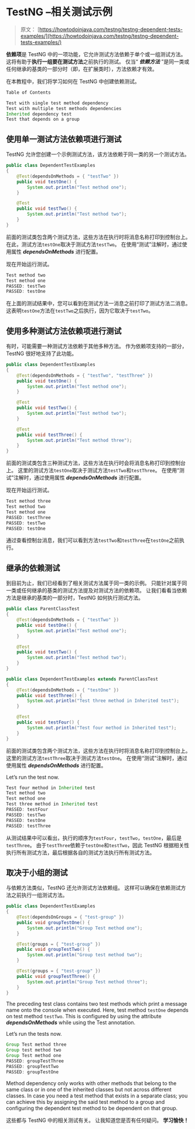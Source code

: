 # TestNG –相关测试示例

> 原文： [https://howtodoinjava.com/testng/testng-dependent-tests-examples/](https://howtodoinjava.com/testng/testng-dependent-tests-examples/)

**依赖项**是 TestNG 中的一项功能，它允许测试方法依赖于单个或一组测试方法。 这将有助于**执行一组要在测试方法**之前执行的测试。 仅当“ ***依赖方法*** ”是同一类或任何继承的基类的一部分时（即，在扩展类时），方法依赖才有效。

在本教程中，我们将学习如何在 TestNG 中创建依赖测试。

```java
Table of Contents

Test with single test method dependency
Test with multiple test methods dependencies
Inherited dependency test
Test that depends on a group

```

## 使用单一测试方法依赖项进行测试

TestNG 允许您创建一个示例测试方法，该方法依赖于同一类的另一个测试方法。

```java
public class DependentTestExamples 
{
	@Test(dependsOnMethods = { "testTwo" })
	public void testOne() {
		System.out.println("Test method one");
	}

	@Test
	public void testTwo() {
		System.out.println("Test method two");
	}
}

```

前面的测试类包含两个测试方法，这些方法在执行时将消息名称打印到控制台上。 在此，测试方法`testOne`取决于测试方法`testTwo`。 在使用“测试”注解时，通过使用属性 ***dependsOnMethods*** 进行配置。

现在开始运行测试。

```java
Test method two
Test method one
PASSED: testTwo
PASSED: testOne

```

在上面的测试结果中，您可以看到在测试方法一消息之前打印了测试方法二消息。 这表明`testOne`方法在`testTwo`之后执行，因为它取决于`testTwo`。

## 使用多种测试方法依赖项进行测试

有时，可能需要一种测试方法依赖于其他多种方法。 作为依赖项支持的一部分，TestNG 很好地支持了此功能。

```java
public class DependentTestExamples 
{
	@Test(dependsOnMethods = { "testTwo", "testThree" })
	public void testOne() {
		System.out.println("Test method one");
	}

	@Test
	public void testTwo() {
		System.out.println("Test method two");
	}

	@Test
	public void testThree() {
		System.out.println("Test method three");
	}
}

```

前面的测试类包含三种测试方法，这些方法在执行时会将消息名称打印到控制台上。 这里的测试方法`testOne`取决于测试方法`testTwo`和`testThree`。 在使用“测试”注解时，通过使用属性 ***dependsOnMethods*** 进行配置。

现在开始运行测试。

```java
Test method three
Test method two
Test method one
PASSED: testThree
PASSED: testTwo
PASSED: testOne

```

通过查看控制台消息，我们可以看到方法`testTwo`和`testThree`在`testOne`之前执行。

## 继承的依赖测试

到目前为止，我们已经看到了相关测试方法属于同一类的示例。 只能针对属于同一类或任何继承的基类的测试方法提及对测试方法的依赖项。 让我们看看当依赖方法是继承的基类的一部分时，TestNG 如何执行测试方法。

```java
public class ParentClassTest 
{
	@Test(dependsOnMethods = { "testTwo" })
	public void testOne() {
		System.out.println("Test method one");
	}

	@Test
	public void testTwo() {
		System.out.println("Test method two");
	}
}

public class DependentTestExamples extends ParentClassTest
{
	@Test(dependsOnMethods = { "testOne" })
	public void testThree() {
		System.out.println("Test three method in Inherited test");
	}

	@Test
	public void testFour() {
		System.out.println("Test four method in Inherited test");
	}
}

```

前面的测试类包含两个测试方法，这些方法在执行时将消息名称打印到控制台上。 这里的测试方法`testThree`取决于测试方法`testOne`。 在使用“测试”注解时，通过使用属性 ***dependsOnMethods*** 进行配置。

Let’s run the test now.

```java
Test four method in Inherited test
Test method two
Test method one
Test three method in Inherited test
PASSED: testFour
PASSED: testTwo
PASSED: testOne
PASSED: testThree

```

从测试结果中可以看出，执行的顺序为`testFour`，`testTwo`，`testOne`，最后是`testThree`。 由于`testThree`依赖于`testOne`和`testTwo`，因此 TestNG 根据相关性执行所有测试方法，最后根据各自的测试方法执行所有测试方法。

## 取决于小组的测试

与依赖方法类似，TestNG 还允许测试方法依赖组。 这样可以确保在依赖测试方法之前执行一组测试方法。

```java
public class DependentTestExamples
{
	@Test(dependsOnGroups = { "test-group" })
	public void groupTestOne() {
		System.out.println("Group Test method one");
	}

	@Test(groups = { "test-group" })
	public void groupTestTwo() {
		System.out.println("Group test method two");
	}

	@Test(groups = { "test-group" })
	public void groupTestThree() {
		System.out.println("Group Test method three");
	}
}

```

The preceding test class contains two test methods which print a message name onto the console when executed. Here, test method `testOne` depends on test method `testTwo`. This is configured by using the attribute ***dependsOnMethods*** while using the Test annotation.

Let’s run the tests now.

```java
Group Test method three
Group test method two
Group Test method one
PASSED: groupTestThree
PASSED: groupTestTwo
PASSED: groupTestOne

```

Method dependency only works with other methods that belong to the same class or in one of the inherited classes but not across different classes. In case you need a test method that exists in a separate class; you can achieve this by assigning the said test method to a group and configuring the dependent test method to be dependent on that group.

这些都与 TestNG 中的相关测试有关。 让我知道您是否有任何疑问。
 **学习愉快！**